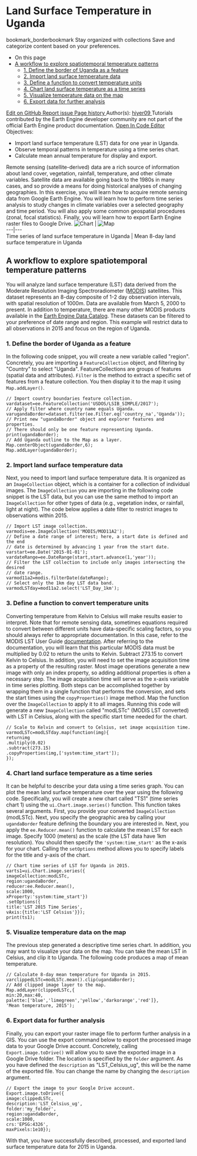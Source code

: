  
#  Land Surface Temperature in Uganda 
bookmark_borderbookmark Stay organized with collections  Save and categorize content based on your preferences. 
  * On this page
  * [A workflow to explore spatiotemporal temperature patterns](https://developers.google.com/earth-engine/tutorials/community/ph-ug-temp#a_workflow_to_explore_spatiotemporal_temperature_patterns)
    * [1. Define the border of Uganda as a feature](https://developers.google.com/earth-engine/tutorials/community/ph-ug-temp#1_define_the_border_of_uganda_as_a_feature)
    * [2. Import land surface temperature data](https://developers.google.com/earth-engine/tutorials/community/ph-ug-temp#2_import_land_surface_temperature_data)
    * [3. Define a function to convert temperature units](https://developers.google.com/earth-engine/tutorials/community/ph-ug-temp#3_define_a_function_to_convert_temperature_units)
    * [4. Chart land surface temperature as a time series](https://developers.google.com/earth-engine/tutorials/community/ph-ug-temp#4_chart_land_surface_temperature_as_a_time_series)
    * [5. Visualize temperature data on the map](https://developers.google.com/earth-engine/tutorials/community/ph-ug-temp#5_visualize_temperature_data_on_the_map)
    * [6. Export data for further analysis](https://developers.google.com/earth-engine/tutorials/community/ph-ug-temp#6_export_data_for_further_analysis)


[ Edit on GitHub ](https://github.com/google/earthengine-community/edit/master/tutorials/ph-ug-temp/index.md "Contribute to this article on GitHub.")
[ Report issue ](https://github.com/google/earthengine-community/issues/new?title=Issue%20with%20tutorials/ph-ug-temp/index.md&body=Issue%20Description "Report an issue with this article on GitHub.")
[ Page history ](https://github.com/google/earthengine-community/commits/master/tutorials/ph-ug-temp/index.md "View changes to this article over time.")
Author(s): [ hiyer09 ](https://github.com/hiyer09 "View the profile for hiyer09 on GitHub")
Tutorials contributed by the Earth Engine developer community are not part of the official Earth Engine product documentation. 
[Open In Code Editor](https://code.earthengine.google.com/e702b27b6e794cc496e4e64a7d958435)
Objectives:
  * Import land surface temperature (LST) data for one year in Uganda.
  * Observe temporal patterns in temperature using a time series chart.
  * Calculate mean annual temperature for display and export.


Remote sensing (satellite-derived) data are a rich source of information about land cover, vegetation, rainfall, temperature, and other climate variables. Satellite data are available going back to the 1980s in many cases, and so provide a means for doing historical analyses of changing geographies.
In this exercise, you will learn how to acquire remote sensing data from Google Earth Engine. You will learn how to perform time series analysis to study changes in climate variables over a selected geography and time period. You will also apply some common geospatial procedures (zonal, focal statistics). Finally, you will learn how to export Earth Engine raster files to Google Drive.
![Chart](https://developers.google.com/static/earth-engine/tutorials/community/ph-ug-temp/ph-ug-temp-chart.png) | ![Map](https://developers.google.com/static/earth-engine/tutorials/community/ph-ug-temp/ph-ug-temp-map.png)  
---|---  
Time series of land surface temperature in Uganda | Mean 8-day land surface temperature in Uganda  
## A workflow to explore spatiotemporal temperature patterns
You will analyze land surface temperature (LST) data derived from the Moderate Resolution Imaging Spectroradiometer ([MODIS](https://lpdaac.usgs.gov/products/mod11a2v006/)) satellites. This dataset represents an 8-day composite of 1-2 day observation intervals, with spatial resolution of 1000m. Data are available from March 5, 2000 to present.
In addition to temperature, there are many other MODIS products available in the [Earth Engine Data Catalog](https://developers.google.com/earth-engine/datasets/catalog/modis). These datasets can be filtered to your preference of date range and region. This example will restrict data to all observations in 2015 and focus on the region of Uganda.
### 1. Define the border of Uganda as a feature
In the following code snippet, you will create a new variable called "region". Concretely, you are importing a `FeatureCollection` object, and filtering by "Country" to select "Uganda". FeatureCollections are groups of features (spatial data and attributes). `Filter` is the method to extract a specific set of features from a feature collection. You then display it to the map it using `Map.addLayer()`.
```
// Import country boundaries feature collection.
vardataset=ee.FeatureCollection('USDOS/LSIB_SIMPLE/2017');
// Apply filter where country name equals Uganda.
varugandaBorder=dataset.filter(ee.Filter.eq('country_na','Uganda'));
// Print new "ugandaBorder" object and explorer features and properties.
// There should only be one feature representing Uganda.
print(ugandaBorder);
// Add Uganda outline to the Map as a layer.
Map.centerObject(ugandaBorder,6);
Map.addLayer(ugandaBorder);

```

### 2. Import land surface temperature data
Next, you need to import land surface temperature data. It is organized as an `ImageCollection` object, which is a container for a collection of individual images. The `ImageCollection` you are importing in the following code snippet is the LST data, but you can use the same method to import an `ImageCollection` for other types of data (e.g., vegetation index, or rainfall, light at night). The code below applies a date filter to restrict images to observations within 2015.
```
// Import LST image collection.
varmodis=ee.ImageCollection('MODIS/MOD11A2');
// Define a date range of interest; here, a start date is defined and the end
// date is determined by advancing 1 year from the start date.
varstart=ee.Date('2015-01-01');
vardateRange=ee.DateRange(start,start.advance(1,'year'));
// Filter the LST collection to include only images intersecting the desired
// date range.
varmod11a2=modis.filterDate(dateRange);
// Select only the 1km day LST data band.
varmodLSTday=mod11a2.select('LST_Day_1km');

```

### 3. Define a function to convert temperature units
Converting temperature from Kelvin to Celsius will make results easier to interpret. Note that for remote sensing data, sometimes equations required to convert between different units have data-specific scaling factors, so you should always refer to appropriate documentation. In this case, refer to the MODIS LST User Guide [documentation](https://icess.eri.ucsb.edu/modis/LstUsrGuide/usrguide_mod11.html#sds). After referring to the documentation, you will learn that this particular MODIS data must be multiplied by 0.02 to return the units to Kelvin. Subtract 273.15 to convert Kelvin to Celsius.
In addition, you will need to set the image acquisition time as a property of the resulting raster. Most image operations generate a new image with only an index property, so adding additional properties is often a necessary step. The image acquisition time will serve as the x-axis variable in time series plotting.
Both steps can be accomplished together by wrapping them in a single function that performs the conversion, and sets the start times using the `copyProperties()` image method. Map the function over the `ImageCollection` to apply it to all images. Running this code will generate a new `ImageCollection` called "modLSTc" (MODIS LST converted) with LST in Celsius, along with the specific start time needed for the chart.
```
// Scale to Kelvin and convert to Celsius, set image acquisition time.
varmodLSTc=modLSTday.map(function(img){
returnimg
.multiply(0.02)
.subtract(273.15)
.copyProperties(img,['system:time_start']);
});

```

### 4. Chart land surface temperature as a time series
It can be helpful to describe your data using a time series graph. You can plot the mean land surface temperature over the year using the following code. Specifically, you will create a new chart called "TS1" (time series chart 1) using the `ui.Chart.image.series()` function. This function takes several arguments. First, you provide your converted `ImageCollection` (modLSTc). Next, you specify the geographic area by calling your `ugandaBorder` feature defining the boundary you are interested in. Next, you apply the `ee.Reducer.mean()` function to calculate the mean LST for each image. Specify 1000 (meters) as the scale (the LST data have 1km resolution). You should then specify the `'system:time_start'` as the x-axis for your chart.
Calling the `setOptions` method allows you to specify labels for the title and y-axis of the chart.
```
// Chart time series of LST for Uganda in 2015.
varts1=ui.Chart.image.series({
imageCollection:modLSTc,
region:ugandaBorder,
reducer:ee.Reducer.mean(),
scale:1000,
xProperty:'system:time_start'})
.setOptions({
title:'LST 2015 Time Series',
vAxis:{title:'LST Celsius'}});
print(ts1);

```

### 5. Visualize temperature data on the map
The previous step generated a descriptive time series chart. In addition, you may want to visualize your data on the map. You can take the mean LST in Celsius, and clip it to Uganda. The following code produces a map of mean temperature.
```
// Calculate 8-day mean temperature for Uganda in 2015.
varclippedLSTc=modLSTc.mean().clip(ugandaBorder);
// Add clipped image layer to the map.
Map.addLayer(clippedLSTc,{
min:20,max:40,
palette:['blue','limegreen','yellow','darkorange','red']},
'Mean temperature, 2015');

```

### 6. Export data for further analysis
Finally, you can export your raster image file to perform further analysis in a GIS. You can use the export command below to export the processed image data to your Google Drive account. Concretely, calling `Export.image.toDrive()` will allow you to save the exported image in a Google Drive folder. The location is specified by the `folder` argument. As you have defined the `description` as "LST_Celsius_ug", this will be the name of the exported file. You can change the name by changing the `description` argument.
```
// Export the image to your Google Drive account.
Export.image.toDrive({
image:clippedLSTc,
description:'LST_Celsius_ug',
folder:'my_folder',
region:ugandaBorder,
scale:1000,
crs:'EPSG:4326',
maxPixels:1e10});

```

With that, you have successfully described, processed, and exported land surface temperature data for 2015 in Uganda.
